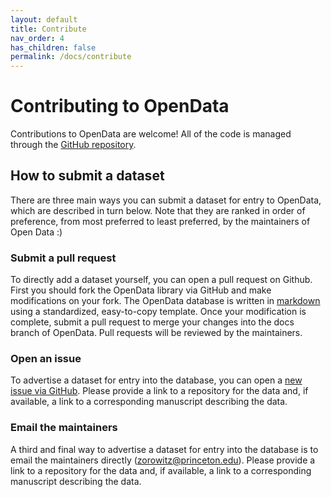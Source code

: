 ```yaml
---
layout: default
title: Contribute
nav_order: 4
has_children: false
permalink: /docs/contribute
---
```


# Contributing to OpenData
Contributions to OpenData are welcome! All of the code is managed through the [GitHub repository](https://github.com/nivlab/opendata).

## How to submit a dataset

There are three main ways you can submit a dataset for entry to OpenData, which are described in turn below. Note that they are ranked in order of preference, from most preferred to least preferred, by the maintainers of Open Data :)

### Submit a pull request

To directly add a dataset yourself, you can open a pull request on Github. First you should fork the OpenData library via GitHub and make modifications on your fork. The OpenData database is written in [markdown](https://www.markdownguide.org/cheat-sheet/) using a standardized, easy-to-copy template. Once your modification is complete, submit a pull request to merge your changes into the docs branch of OpenData. Pull requests will be reviewed by the maintainers.

### Open an issue

To advertise a dataset for entry into the database, you can open a [new issue via GitHub](https://github.com/nivlab/opendata/issues/new). Please provide a link to a repository for the data and, if available, a link to a corresponding manuscript describing the data.

### Email the maintainers

A third and final way to advertise a dataset for entry into the database is to email the maintainers directly ([zorowitz@princeton.edu](<mailto:zorowitz@princeton.edu>)). Please provide a link to a repository for the data and, if available, a link to a corresponding manuscript describing the data.
